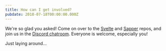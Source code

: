 ```yaml
---
title: How can I get involved?
pubdate: 2018-07-18T00:00:00.000Z
---
```


We're so glad you asked! Come on over to the [Svelte](https://github.com/sveltejs/svelte) and [Sapper](https://github.com/sveltejs/sapper) repos, and join us in the [Discord chatroom](https://svelte.dev/chat). Everyone is welcome, especially you!

Just laying around...

